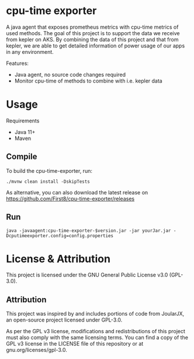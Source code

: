 # cpu-time exporter
A java agent that exposes prometheus metrics with cpu-time metrics of used methods. The goal of this project is to support the data we receive from kepler on AKS. By combining the data of this project and that from kepler, we are able to get detailed information of power usage of our apps in any environment. 

Features:
- Java agent, no source code changes required
- Monitor cpu-time of methods to combine with i.e. kepler data

# Usage

Requirements
- Java 11+
- Maven

## Compile
To build the cpu-time-exporter, run:
```
./mvnw clean install -DskipTests
```

As alternative, you can also download the latest release on https://github.com/First8/cpu-time-exporter/releases

## Run
```
java -javaagent:cpu-time-exporter-$version.jar -jar yourJar.jar -Dcputimeexporter.config=config.properties
```

# License & Attribution

This project is licensed under the GNU General Public License v3.0 (GPL-3.0).

## Attribution

This project was inspired by and includes portions of code from JoularJX, an open-source project licensed under GPL-3.0.

As per the GPL v3 license, modifications and redistributions of this project must also comply with the same licensing terms. You can find a copy of the GPL v3 license in the LICENSE file of this repository or at gnu.org/licenses/gpl-3.0.